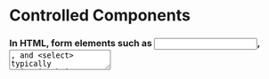 # Controlled Components

### In HTML, form elements such as <input>, <textarea>, and <select> typically maintain their own state and update it based on user input. In React, mutable state is typically kept in the state property of components, and only updated with setState().

### We can combine the two by making the React state be the “single source of truth”. Then the React component that renders a form also controls what happens in that form on subsequent user input. An input form element whose value is controlled by React in this way is called a “controlled component”.

### For example, if we want to make the previous example log the name when it is submitted, we can write the form as a controlled component:

![V2](img/Screenshot from 2021-04-27 14-23-07.png)


### Since the value attribute is set on our form element, the displayed value will always be this.state.value, making the React state the source of truth. Since handleChange runs on every keystroke to update the React state, the displayed value will update as the user types.

### With a controlled component, the input’s value is always driven by the React state. While this means you have to type a bit more code, you can now pass the value to other UI elements too, or reset it from other event handlers.



# The Conditional (Ternary) Operator

## First, we’ll take a look at the syntax of a typical if statement:

### if ( condition ) {
###  value if true;
### } else {
###  value if false;
### }


## Now, the ternary operator:

### condition ? value if true : value if false